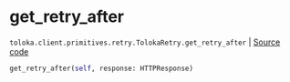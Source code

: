 # get_retry_after
`toloka.client.primitives.retry.TolokaRetry.get_retry_after` | [Source code](https://github.com/Toloka/toloka-kit/blob/v1.0.2/src/client/primitives/retry.py#L54)

```python
get_retry_after(self, response: HTTPResponse)
```

